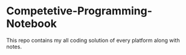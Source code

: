 # Competetive-Programming-Notebook
This repo contains my all coding solution of every platform along with notes.
